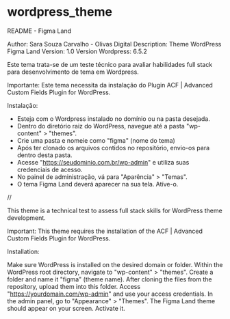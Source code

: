 # wordpress_theme

README - Figma Land  
 
Author: Sara Souza Carvalho - Olivas Digital
Description: Theme WordPress Figma Land
Version: 1.0
Version Wordpress: 6.5.2

Este tema trata-se de um teste técnico para avaliar habilidades full stack para desenvolvimento de tema em Wordpress.

Importante:
Este tema necessita da instalação do Plugin ACF | Advanced Custom Fields Plugin for WordPress.

Instalação: 

- Esteja com o Wordpress instalado no domínio ou na pasta desejada.
- Dentro do diretório raiz do WordPress, navegue até a pasta "wp-content" > "themes".
- Crie uma pasta e nomeie como "figma" (nome do tema)
- Após ter clonado os arquivos contidos no repositório, envio-os para dentro desta pasta.
- Acesse "https://seudominio.com.br/wp-admin" e utiliza suas credenciais de acesso.
- No painel de administração, vá para "Aparência" > "Temas". 
- O tema Figma Land deverá aparecer na sua tela. Atíve-o.


//

This theme is a technical test to assess full stack skills for WordPress theme development.

Important:
This theme requires the installation of the ACF | Advanced Custom Fields Plugin for WordPress.

Installation:

Make sure WordPress is installed on the desired domain or folder.
Within the WordPress root directory, navigate to "wp-content" > "themes".
Create a folder and name it "figma" (theme name).
After cloning the files from the repository, upload them into this folder.
Access "https://yourdomain.com/wp-admin" and use your access credentials.
In the admin panel, go to "Appearance" > "Themes".
The Figma Land theme should appear on your screen. Activate it.
